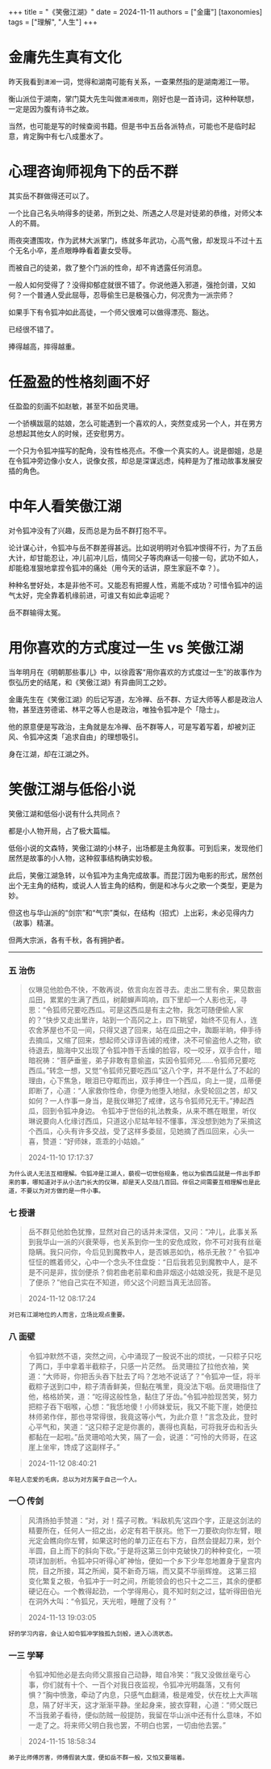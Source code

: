 +++
title = "《笑傲江湖》"
date = 2024-11-11
authors = ["金庸"]
[taxonomies] 
tags = ["理解", "人生"]
+++

# 金庸先生真有文化

昨天我看到`潇湘`一词，觉得和湖南可能有关系，一查果然指的是湖南湘江一带。

衡山派位于湖南，掌门莫大先生叫做`潇湘夜雨`，刚好也是一首诗词，这种种联想，一定是因为腹有诗书之故。

当然，也可能是写的时候查阅书籍。但是书中五岳各派特点，可能也不是临时起意，肯定胸中有七八成墨水了。

# 心理咨询师视角下的岳不群

其实岳不群做得还可以了。

一个比自己名头响得多的徒弟，所到之处、所遇之人尽是对徒弟的恭维，对师父本人的不屑。

雨夜突遭围攻，作为武林大派掌门，练就多年武功，心高气傲，却发现斗不过十五个无名小卒，差点眼睁睁看着妻女受辱。

而被自己的徒弟，救了整个门派的性命，却不肯透露任何消息。

一般人如何受得了？没得抑郁症就很不错了。你说他遁入邪道，强抢剑谱，又如何？一个普通人受此屈辱，忍辱偷生已是极强心力，何况贵为一派宗师？

如果手下有令狐冲如此高徒，一个师父很难可以做得漂亮、豁达。

已经很不错了。

捧得越高，摔得越重。



# 任盈盈的性格刻画不好

任盈盈的刻画不如赵敏，甚至不如岳灵珊。

一个骄横跋扈的姑娘，怎么可能遇到一个喜欢的人，突然变成另一个人，并在男方总想起其他女人的时候，还安慰男方。

一个只为令狐冲描写的配角，没有性格亮点。不像一个真实的人。说是御姐，总是在令狐冲旁边像小女人，说像女孩，却总是深谋远虑，纯粹是为了推动故事发展安插的角色。


# 中年人看笑傲江湖

对令狐冲没有了兴趣，反而总是为岳不群打抱不平。

论计谋心计，令狐冲与岳不群差得甚远。比如说明明对令狐冲恨得不行，为了五岳大计，却甘能忍让，冲儿前冲儿后，情同父子等肉麻话一句接一句，武功不如人，却能稳准狠地拿捏令狐冲的痛处（用今天的话讲，原生家庭不幸？）。

种种名誉好处，本是非他不可。又能忍有把握人性，焉能不成功？可惜令狐冲的运气太好，完全靠着机缘前进，可谁又有如此幸运呢？

岳不群输得太冤。

# 用你喜欢的方式度过一生 vs 笑傲江湖

当年明月在《明朝那些事儿》中，以徐霞客“用你喜欢的方式度过一生”的故事作为恢弘历史的结尾，和《笑傲江湖》有异曲同工之妙。

金庸先生在《笑傲江湖》的后记写道，左冷禅、岳不群、方证大师等人都是政治人物，甚至连劳德诺、林平之等人也是政治，唯独令狐冲是个「隐士」。

他的原意便是写政治，主角就是左冷禅、岳不群等人，可是写着写着，却被刘正风、令狐冲这类「追求自由」的理想吸引。

身在江湖，却在江湖之外。

# 笑傲江湖与低俗小说

笑傲江湖和低俗小说有什么共同点？

都是小人物开局，占了极大篇幅。

低俗小说的文森特，笑傲江湖的小林子，出场都是主角叙事。可到后来，发现他们居然是故事的小人物，这种叙事结构确实妙极。

此后，笑傲江湖急转，以令狐冲为主角完成故事。而昆汀因为电影的形式，居然创出个无主角的结构，或说人人皆主角的结构，倒是和冰与火之歌一个类型，更是为妙。

但这也与华山派的“剑宗”和“气宗”类似，在结构（招式）上出彩，未必见得内力（故事）精湛。

但两大宗派，各有千秋，各有拥护者。

---


### 五 治伤

> 仪琳见他脸色不快，不敢再说，依言向左首寻去。走出二里有余，果见数亩瓜田，累累的生满了西瓜，树颠蝉声鸣响，四下里却一个人影也无，寻思：“令狐师兄要吃西瓜。可是这西瓜是有主之物，我怎可随便偷人家的？”快步又走出里许，站到一个高冈之上，四下眺望，始终不见有人，连农舍茅屋也不见一间，只得又退了回来，站在瓜田之中，踟蹰半晌，伸手待去摘瓜，又缩了回来，想起师父谆谆告诫的戒律，决不可偷盗他人之物，欲待退去，脑海中又出现了令狐冲唇干舌燥的脸容，咬一咬牙，双手合什，暗暗祝祷：“菩萨垂鉴，弟子非敢有意偷盗，实因令狐师兄……令狐师兄要吃西瓜。”转念一想，又觉“令狐师兄要吃西瓜”这八个字，并不是什么了不起的理由，心下焦急，眼泪已夺眶而出，双手捧住一个西瓜，向上一提，瓜蒂便即断了，心道：“人家救你性命，你便为他堕入地狱，永受轮回之苦，却又如何？一人作事一身当，是我仪琳犯了戒律，这与令狐师兄无干。”捧起西瓜，回到令狐冲身边。
令狐冲于世俗的礼法教条，从来不瞧在眼里，听仪琳说要向人化缘讨西瓜，只道这小尼姑年轻不懂事，浑没想到她为了采摘这个西瓜，心头有许多交战，受了这样多委屈，见她摘了西瓜回来，心头一喜，赞道：“好师妹，乖乖的小姑娘。”

> 2024-11-10 17:17:37

`为什么说人无法互相理解。令狐冲是江湖人，藐视一切世俗规条，他以为偷西瓜就是一件出手即来的事，哪知道对于从小法门长大的仪琳，却是天人交战几百回。伴侣之间需要互相理解也是此道，不要以为对方做的是一件小事。`


### 七 授谱

> 岳不群见他脸色犹豫，显然对自己的话并未深信，又问：“冲儿，此事关系到我华山一派的兴衰荣辱，也关系到你一生的安危成败，你不可对我有丝毫隐瞒。我只问你，今后见到魔教中人，是否嫉恶如仇，格杀无赦？”
令狐冲怔怔的瞧着师父，心中一个念头不住盘旋：“日后我若见到魔教中人，是不是不问是非，拔剑便杀？倘若曲老前辈和曲非烟这小姑娘没死，我是不是见了便杀？”他自己实在不知道，师父这个问题当真无法回答。

> 2024-11-12 08:17:24

`对已有江湖地位的人而言，立场比观点重要。`

### 八 面壁

> 令狐冲默然不语，突然之间，心中涌现了一股说不出的烦扰，一只粽子只吃了两口，手中拿着半截粽子，只感一片茫然。
岳灵珊拉了拉他衣袖，笑道：“大师哥，你把舌头吞下肚去了吗？怎地不说话了？”令狐冲一怔，将半截粽子送到口中，粽子清香鲜美，但黏在嘴里，竟没法下咽。岳灵珊指住了他，格格娇笑，道：“吃得这般性急，黏住了牙齿。”令狐冲脸现苦笑，努力把粽子吞下咽喉，心想：“我恁地傻！小师妹爱玩，我又不能下崖，她便拉林师弟作伴，那也寻常得很，我竟这等小气，为此介意！”言念及此，登时心平气和，笑道：“这只粽子定是你裹的，裹得也真黏，可将我牙齿和舌头都黏在一起啦。”岳灵珊哈哈大笑，隔了一会，说道：“可怜的大师哥，在这崖上坐牢，馋成了这副样子。”

> 2024-11-12 08:40:21

`年轻人恋爱的毛病，总以为对方属于自己一个人。`

### 一〇 传剑

> 风清扬拍手赞道：“对，对！孺子可教。‘料敌机先’这四个字，正是这剑法的精要所在，任何人一招之出，必定有若干朕兆。他下一刀要砍向你左臂，眼光定会瞧向你左臂，如果这时他的单刀正在右下方，自然会提起刀来，划个半圆，自上而下的斜向下砍。”于是将这第三剑中克破快刀的种种变化，一项项详加剖析。令狐冲只听得心旷神怡，便如一个乡下少年忽地置身于皇宫内院，目之所接，耳之所闻，莫不新奇万端，而又莫不华丽辉煌。
这第三招变化繁复之极，令狐冲于一时之间，所能领会的也只十之二三，其余的便都硬记在心。一个教得起劲，一个学得用心，竟不知时刻之过，猛听得田伯光在洞外大叫：“令狐兄，天光啦，睡醒了没有？”

> 2024-11-13 19:03:05

`好的学习内容，会让人如令狐冲学独孤九剑般，进入心流状态。`

### 一三 学琴

> 令狐冲知他必是去向师父禀报自己动静，暗自冷笑：“我又没做丝毫亏心事，你们就有十个、一百个对我日夜监视，令狐冲光明磊落，又有何惧？”胸中愤激，牵动了内息，只感气血翻涌，极是难受，伏在枕上大声喘息，隔了好半天，这才渐渐平静。坐起身来，披衣穿鞋，心道：“师父既已不当我弟子看待，便似防贼一般提防，我留在华山派中还有什么意味，不如一走了之。将来师父明白我也罢，不明白也罢，一切由他去罢。”

> 2024-11-15 18:58:34

`弟子比师傅厉害，师傅假装大度，便如岳不群一般，又怕又要端着。`

